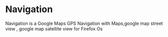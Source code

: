 # Navigation
 Navigation is a Google Maps GPS Navigation with Maps,google map street view , google map satellite view for Firefox Os

